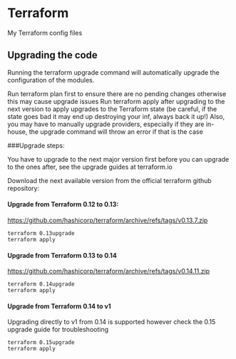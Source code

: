 # Terraform
My Terraform config files

## Upgrading the code
Running the terraform upgrade command will automatically upgrade the configuration of the modules.

Run terraform plan first to ensure there are no pending changes otherwise this may cause upgrade issues
Run terraform apply after upgrading to the next version to apply upgrades to the Terraform state (be careful, if the state goes bad it may end up destroying your inf, always back it up!)
Also, you may have to manually upgrade providers, especially if they are in-house, the upgrade command will throw an error if that is the case

###Upgrade steps:

You have to upgrade to the next major version first before you can upgrade to the ones after, see the upgrade guides at terraform.io

Download the next available version from the official terraform github repository:

#### Upgrade from Terraform 0.12 to 0.13:
https://github.com/hashicorp/terraform/archive/refs/tags/v0.13.7.zip
```
terraform 0.13upgrade
terraform apply
```

#### Upgrade from Terraform 0.13 to 0.14
https://github.com/hashicorp/terraform/archive/refs/tags/v0.14.11.zip
```
terraform 0.14upgrade
terraform apply
```

#### Upgrade from Terraform 0.14 to v1
Upgrading directly to v1 from 0.14 is supported however check the 0.15 upgrade guide for troubleshooting
```
terraform 0.15upgrade
terraform apply
```
